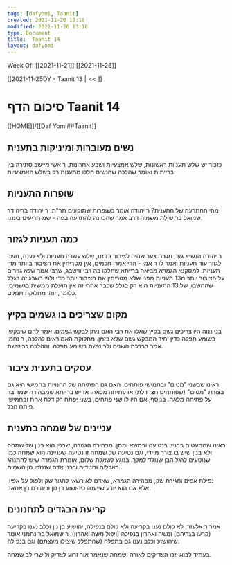 ```yaml
---
tags: [dafyomi, Taanit] 
created: 2021-11-26 13:18
modified: 2021-11-26 13:18
type: Document
title:  Taanit 14
layout: dafyomi
---
```

Week Of: [[2021-11-21]]
[[2021-11-26]]

[[2021-11-25DY - Taanit 13 | << ]] 

# סיכום הדף  Taanit 14

[[HOME]]/[[Daf Yomi##Taanit]]

## נשים מעוברות ומיניקות בתענית
כזכור יש שלש תעניות ראשונות, שלש אמצעיות ושבע אחרונות. 
ר אשי מיישב סתירה בין ברייתות ואומר שהלכה שהנשים הללו מתענות רק בשלש האמצעיות.

## שופרות התעניות
מהי ההתרעה של התענית? ר יהודה אומר בשופרות שתוקעים תר"ת.
ר יהודה בריה דר שמואל בר שילת משמיה דרב אמר שהכוונה להתרעה בפה - שמ תריעים בעננו.
## כמה תעניות לגזור
ר יהודה הנשיא גזר, משום צער שהיה לציבור בזמנו, שלש עשרה תעניות ולא נענה, חשב לגזור עוד תעניות ואמר לו ר אמי - הרי אמרו חכמים, אין מטריחין את הציבור ביותר מדי תעניות.
למסקנא הגמרא מביאה ברייתא שחלקו בה רבי ורשבג, שרבי אמר שלא גוזרים על הציבור יותר מ13 תעניות מפני שלא מטריחין את הציבור יותר מדי ולפי רשבג זה בגלל שהחשבון של 13 התעניות הוא רק בגלל שכבר אחרי זה אין תועלת ממשית בגשמים. כלומר, זוהי מחלוקת תנאים.

## מקום שצריכים בו גשמים בקיץ
בני ננוה היו צריכים גשם בקיץ שאלו את רבי האם ניתן לבקש גשמים. אמר להם שיבקשו בשומע תפלה כדין יחיד המבקש גשם שלא בזמן.
מחלוקת האמוראים להלכה, ר נחמן אמר בברכת השנים ולר ששת בשומע תפלה. וההלכה כר ששת.

## עסקים בתענית ציבור
ראינו שבשני "מטים" ובחמישי פותחים. האם גם הפתיחה של החנויות בחמישי היא גם בצורת "מטים" (שפותחים חצי דלת) או פתיחה מלאה.
אז יש ברייתא שמבהירה שמדובר על פתיחה מלאה. בנוסף, אם היו לו שני פתחים, בשני יפתח רק דלת אחת ובחמישי פותח הכל. 
## עניינים של שמחה בתענית
ראינו שממעטים בבניין בנטיעה ובמשא ומתן. מבהירה הגמרה, שבנין הוא בנין של שמחה ולא בנין שיש בו צורך מיידי, וגם נטיעה של שמחה זו נטיעה שעניינה הוא שמחה כמו שנוטעים לרגל הבן שנולד למלך.
 בנוגע לשאלת שלום, אומרת הגמרה שיש להתנהג כאבלים ומנודים וכבני אדם שננזפו מן השמים.

נפילת אפים וחגירת שק, מבהירה הגמרא, שאדם לא רשאי לחגור שק ולפול על אפיו, אלא אם הוא יודע שייענה כיהושוע בן נון וכיהורם בן אחאב.

## קריעת הבגדים לתחנונים
אמר ר אלעזר, לא כולם נענו בקריעה ולא כולם בנפילה, יהושוע בן נון וכלב נענו בקריעה (קרעו בגדיהם) ומשה ואהרון בנפילה (ויפול משה ואהרון).
ר שמואל בר נחמני אומר שיהושוע וכלב נענו גם בתפלה (שהתפלל שיצילו מעצתם) וגם בנפילה.


בעתיד לבוא יזכו הצדיקים לאורה ושמחה שנאמר אור זרוע לצדיק ולישרי לב שמחה.

